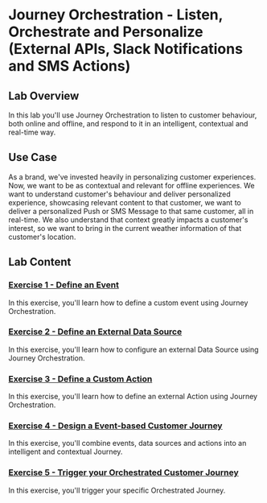 # Journey Orchestration - Listen, Orchestrate and Personalize (External APIs, Slack Notifications and SMS Actions)

## Lab Overview

In this lab you'll use Journey Orchestration to listen to customer behaviour, both online and offline, and respond to it in an intelligent, contextual and real-time way.


## Use Case
As a brand, we've invested heavily in personalizing customer experiences. Now, we want to be as contextual and relevant for offline experiences.
We want to understand customer's behaviour and deliver personalized experience, showcasing relevant content to that customer, we want to deliver a personalized Push or SMS Message to that same customer, all in real-time.
We also understand that context greatly impacts a customer's interest, so we want to bring in the current weather information of that customer's location.

## Lab Content

### [Exercise 1 - Define an Event](./Exercise1-Events.md)

In this exercise, you'll learn how to define a custom event using Journey Orchestration.

### [Exercise 2 - Define an External Data Source](./Exercise2-DataSources.md)

In this exercise, you'll learn how to configure an external Data Source using Journey Orchestration.

### [Exercise 3 - Define a Custom Action](./Exercise3-Action.md)

In this exercise, you'll learn how to define an external Action using Journey Orchestration.

### [Exercise 4 - Design a Event-based Customer Journey](./Exercise4-Journey.md)

In this exercise, you'll combine events, data sources and actions into an intelligent and contextual Journey. 

### [Exercise 5 - Trigger your Orchestrated Customer Journey](./Exercise5-TriggerAJourney.md)

In this exercise, you'll trigger your specific Orchestrated Journey. 
